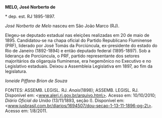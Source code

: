 **MELO, José Norberto de**

\* dep. est. RJ 1895-1897.

*José Norberto de Melo* nasceu em São João Marco (RJ).

Elegeu-se deputado estadual nas eleições realizadas em 20 de maio de
1895. Candidatou-se na chapa oficial do Partido Republicano Fluminense
(PRF), liderado por José Tomás da Porciúncula, ex-presidente do estado
do Rio de Janeiro (1892-1894) e então deputado federal (1895-1897). Sob
a liderança de Porciúncula, o PRF, partido representante dos setores
majoritários da oligarquia fluminense, era hegemônico no Executivo e no
Legislativo estaduais. Deixou a Assembleia Legislativa em 1897, ao fim
da legislatura.

*Ioneide Piffano Brion de Souza*

FONTES: ASSEMB. LEGISL. RJ. *Anais*(1898); ASSEMB. LEGISL. RJ.
Disponível em: \<www.alerj.rj.gov.br/arquivo.htm\>. Acesso em:
10/10/2010; *Diário Oficial da União* (13/11/1893, seção I). Disponível
em:
\<www.jusbrasil.com.br/diarios/1694507/dou-secao-1-13-11-1896-pg-2\>.
Acesso em: 1/8/2011.
